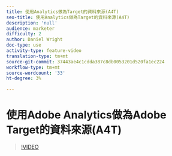 ```yaml
---
title: 使用Analytics做為Target的資料來源(A4T)
seo-title: 使用Analytics做為Target的資料來源(A4T)
description: 'null'
audience: marketer
difficulty: 2
author: Daniel Wright
doc-type: use
activity-type: feature-video
translation-type: tm+mt
source-git-commit: 37443ae4c1cdda387c8db0053201d520fa1ec224
workflow-type: tm+mt
source-wordcount: '33'
ht-degree: 3%

---
```



# 使用Adobe Analytics做為Adobe Target的資料來源(A4T)

>[!VIDEO](https://video.tv.adobe.com/v/17384/?quality=12)
